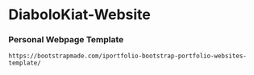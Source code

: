 # DiaboloKiat-Website

### Personal Webpage Template 
```
https://bootstrapmade.com/iportfolio-bootstrap-portfolio-websites-template/
```

